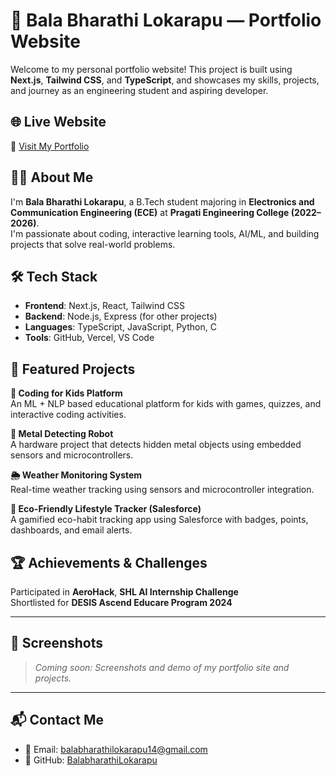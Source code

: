 # 💼 Bala Bharathi Lokarapu — Portfolio Website

Welcome to my personal portfolio website! This project is built using **Next.js**, **Tailwind CSS**, and **TypeScript**, and showcases my skills, projects, and journey as an engineering student and aspiring developer.


## 🌐 Live Website

🔗 [Visit My Portfolio](https://my-portfolio-5d0bdshai-balabharathi-lokarapus-projects.vercel.app)


## 👩‍🎓 About Me

I'm **Bala Bharathi Lokarapu**, a B.Tech student majoring in **Electronics and Communication Engineering (ECE)** at **Pragati Engineering College (2022–2026)**.  
I'm passionate about coding, interactive learning tools, AI/ML, and building projects that solve real-world problems.


## 🛠 Tech Stack

- **Frontend**: Next.js, React, Tailwind CSS  
- **Backend**: Node.js, Express (for other projects)  
- **Languages**: TypeScript, JavaScript, Python, C  
- **Tools**: GitHub, Vercel, VS Code  


## 🚀 Featured Projects

 **👶 Coding for Kids Platform**  
  An ML + NLP based educational platform for kids with games, quizzes, and interactive coding activities.

**🤖 Metal Detecting Robot**  
  A hardware project that detects hidden metal objects using embedded sensors and microcontrollers.

**🌦️ Weather Monitoring System**  
  Real-time weather tracking using sensors and microcontroller integration.

**🌱 Eco-Friendly Lifestyle Tracker (Salesforce)**  
  A gamified eco-habit tracking app using Salesforce with badges, points, dashboards, and email alerts.


## 🏆 Achievements & Challenges
  
  Participated in **AeroHack**, **SHL AI Internship Challenge**  
  Shortlisted for **DESIS Ascend Educare Program 2024**

---

## 📸 Screenshots

> _Coming soon: Screenshots and demo of my portfolio site and projects._

---

## 📬 Contact Me

- 📧 Email: [balabharathilokarapu14@gmail.com](mailto:balabharathilokarapu14@gmail.com)  
- 💼 GitHub: [BalabharathiLokarapu](https://github.com/BalabharathiLokarapu)
